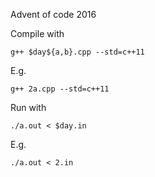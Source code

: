 Advent of code 2016

Compile with

`g++ $day${a,b}.cpp --std=c++11`

E.g.

`g++ 2a.cpp --std=c++11`


Run with

`./a.out < $day.in`

E.g.

`./a.out < 2.in`

